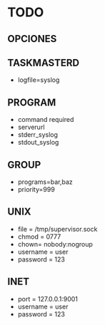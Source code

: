 # TODO

## OPCIONES

## TASKMASTERD
- logfile=syslog

## PROGRAM
- command required
- serverurl
- stderr_syslog
- stdout_syslog

## GROUP
- programs=bar,baz
- priority=999

## UNIX
- file = /tmp/supervisor.sock
- chmod = 0777
- chown= nobody:nogroup
- username = user
- password = 123

## INET
- port = 127.0.0.1:9001
- username = user
- password = 123
